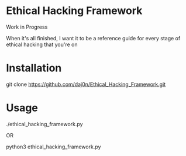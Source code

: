 # Ethical Hacking Framework
Work in Progress

When it's all finished, I want it to be a reference guide for every stage of ethical hacking that you're on

# Installation
git clone https://github.com/daj0n/Ethical_Hacking_Framework.git

# Usage
./ethical_hacking_framework.py

OR

python3 ethical_hacking_framework.py
